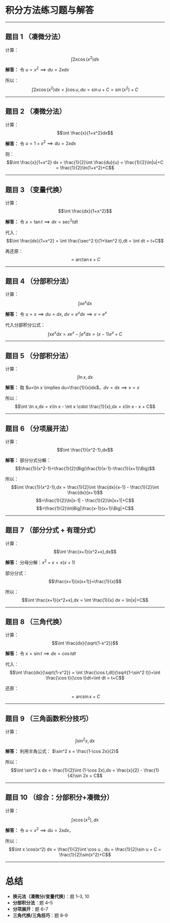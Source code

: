 

# 积分方法练习题与解答

---

## 题目 1 （凑微分法）

计算：
$$\int 2x \cos(x^2)dx$$

**解答：**
令 $u=x^2 \implies du=2x dx$
  
所以：
$$\int 2x \cos(x^2)dx = \int \cos u ,du = \sin u + C = \sin(x^2)+C$$

---

## 题目 2 （凑微分法）

计算：
$$\int \frac{x}{1+x^2}dx$$

**解答：**
令 $u=1+x^2 \implies du=2x dx$
  
则：
$$\int \frac{x}{1+x^2} dx = \frac{1}{2}\int \frac{du}{u} = \frac{1}{2}\ln|u|+C = \frac{1}{2}\ln(1+x^2)+C$$

---

## 题目 3 （变量代换）

计算：
$$\int \frac{dx}{1+x^2}$$

**解答：**
令 $x=\tan t \implies dx=\sec^2 t dt$
  
代入：
$$\int \frac{dx}{1+x^2} = \int \frac{\sec^2 t}{1+\tan^2 t},dt = \int dt = t+C$$
  
再还原：
$$= \arctan x + C$$

---

## 题目 4 （分部积分法）

计算：
$$\int x e^x dx$$

**解答：**
令 $u=x \implies du=dx$, $dv=e^x dx \implies v=e^x$
  
代入分部积分公式：
$$\int x e^x dx = x e^x - \int e^x dx = (x-1)e^x + C$$

---

## 题目 5 （分部积分法）

计算：
$$\int \ln x,dx$$

**解答：**
取 $u=\ln x \implies du=\frac{1}{x}dx$，$dv=dx \implies v=x$
  
所以：
$$\int \ln x,dx = x\ln x - \int x \cdot \frac{1}{x},dx = x\ln x - x + C$$

---

## 题目 6 （分项展开法）

计算：
$$\int \frac{1}{x^2-1},dx$$

**解答：**
部分分式分解：
$$\frac{1}{x^2-1}=\frac{1}{2}\Big(\frac{1}{x-1}-\frac{1}{x+1}\Big)$$
  
所以：
$$\int \frac{1}{x^2-1},dx = \frac{1}{2}\int \frac{dx}{x-1} - \frac{1}{2}\int \frac{dx}{x+1}$$
$$=\frac{1}{2}\ln|x-1| - \frac{1}{2}\ln|x+1|+C$$
$$=\frac{1}{2}\ln\Big|\frac{x-1}{x+1}\Big|+C$$

---

## 题目 7 （部分分式 + 有理分式）

计算：
$$\int \frac{x+1}{x^2+x},dx$$

**解答：**
分母分解：$x^2+x=x(x+1)$
  
部分分式：
$$\frac{x+1}{x(x+1)}=\frac{1}{x}$$
  
所以：
$$\int \frac{x+1}{x^2+x},dx = \int \frac{1}{x} dx = \ln|x|+C$$

---

## 题目 8 （三角代换）

计算：
$$\int \frac{dx}{\sqrt{1-x^2}}$$

**解答：**
令 $x=\sin t \implies dx=\cos t dt$
  
代入：
$$\int \frac{dx}{\sqrt{1-x^2}} = \int \frac{\cos t,dt}{\sqrt{1-\sin^2 t}}=\int \frac{\cos t}{\cos t}dt=\int dt = t+C$$
  
还原：
$$=\arcsin x+C$$

---

## 题目 9 （三角函数积分技巧）

计算：
$$\int \sin^2 x , dx$$

**解答：**
利用半角公式： $\sin^2 x = \frac{1-\cos 2x}{2}$
  
所以：
$$\int \sin^2 x dx = \frac{1}{2}\int (1-\cos 2x),dx = \frac{x}{2} - \frac{1}{4}\sin 2x + C$$

---

## 题目 10 （综合：分部积分+凑微分）

计算：
$$\int x \cos(x^2),dx$$

**解答：**
令 $u=x^2 \implies du=2x dx$，
 
所以：
$$\int x \cos(x^2) dx = \frac{1}{2}\int \cos u , du = \frac{1}{2}\sin u + C = \frac{1}{2}\sin(x^2)+C$$

---

# 总结

* **换元法（凑微分/变量代换）**：题 1–3, 10
* **分部积分法**：题 4–5
* **分项展开**：题 6–7
* **三角代换/三角技巧**：题 8–9

